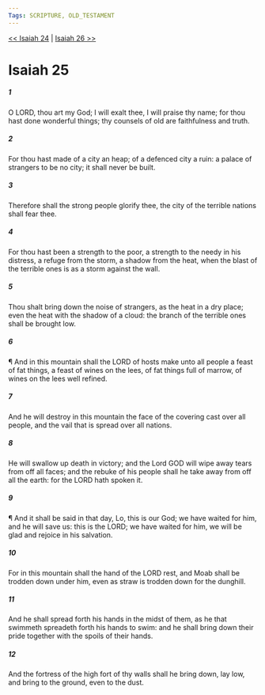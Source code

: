 ```yaml
---
Tags: SCRIPTURE, OLD_TESTAMENT
---
```


[<< Isaiah 24](OLD_TESTAMENT/23_Isaiah/Isaiah_24.md) | [Isaiah 26 >>](OLD_TESTAMENT/23_Isaiah/Isaiah_26.md)

# Isaiah 25

##### 1
 O LORD, thou art my God; I will exalt thee, I will praise thy name; for thou hast done wonderful things; thy counsels of old are faithfulness and truth.
##### 2
 For thou hast made of a city an heap; of a defenced city a ruin: a palace of strangers to be no city; it shall never be built.
##### 3
 Therefore shall the strong people glorify thee, the city of the terrible nations shall fear thee.
##### 4
 For thou hast been a strength to the poor, a strength to the needy in his distress, a refuge from the storm, a shadow from the heat, when the blast of the terrible ones is as a storm against the wall.
##### 5
 Thou shalt bring down the noise of strangers, as the heat in a dry place; even the heat with the shadow of a cloud: the branch of the terrible ones shall be brought low.
##### 6
 ¶ And in this mountain shall the LORD of hosts make unto all people a feast of fat things, a feast of wines on the lees, of fat things full of marrow, of wines on the lees well refined.
##### 7
 And he will destroy in this mountain the face of the covering cast over all people, and the vail that is spread over all nations.
##### 8
 He will swallow up death in victory; and the Lord GOD will wipe away tears from off all faces; and the rebuke of his people shall he take away from off all the earth: for the LORD hath spoken it.
##### 9
 ¶ And it shall be said in that day, Lo, this is our God; we have waited for him, and he will save us: this is the LORD; we have waited for him, we will be glad and rejoice in his salvation.
##### 10
 For in this mountain shall the hand of the LORD rest, and Moab shall be trodden down under him, even as straw is trodden down for the dunghill.
##### 11
 And he shall spread forth his hands in the midst of them, as he that swimmeth spreadeth forth his hands to swim: and he shall bring down their pride together with the spoils of their hands.
##### 12
 And the fortress of the high fort of thy walls shall he bring down, lay low, and bring to the ground, even to the dust.
